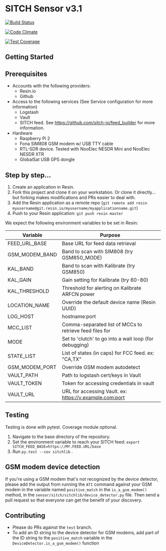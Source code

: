 # SITCH Sensor v3.1

[![Build Status](https://travis-ci.org/sitch-io/sensor.svg?branch=master)](https://travis-ci.org/sitch-io/sensor)

[![Code Climate](https://codeclimate.com/github/sitch-io/sensor/badges/gpa.svg)](https://codeclimate.com/github/sitch-io/sensor)

[![Test Coverage](https://codeclimate.com/github/sitch-io/sensor/badges/coverage.svg)](https://codeclimate.com/github/sitch-io/sensor/coverage)


## Getting Started

## Prerequisites
* Accounts with the following providers:
  * Resin.io
  * Github
* Access to the following services (See Service configuration for more information)
  * Logstash
  * Vault
  * SITCH feed.  See https://github.com/sitch-io/feed_builder for more information.
* Hardware
  * Raspberry Pi 2
  * Fona SIM808 GSM modem w/ USB TTY cable
  * RTL-SDR device.  Tested with NooElec NESDR Mini and NooElec NESDR XTR
  * GlobalSat USB GPS dongle

## Step by step...

1. Create an application in Resin.
1. Fork this project and clone it on your workstation.  Or clone it directly... but forking makes modifications and PRs easier to deal with.
1. Add the Resin application as a remote repo (`git remote add resin myusername@git.resin.io/myusername/myapplicationname.git`)
1. Push to your Resin application: `git push resin master`

We expect the following environment variables to be set in Resin:

| Variable          | Purpose                                                  |
|-------------------|----------------------------------------------------------|
| FEED_URL_BASE     | Base URL for feed data retrieval                         |
| GSM_MODEM_BAND    | Band to scan with SIM808 (try GSM850_MODE)               |
| KAL_BAND          | Band to scan with Kalibrate (try GSM850)                 |
| KAL_GAIN          | Gain setting for Kalibrate (try 60-80)                   |
| KAL_THRESHOLD     | Threshold for alerting on Kalibrate ARFCN power          |
| LOCATION_NAME     | Override the default device name (Resin UUID)            |
| LOG_HOST          |  hostname:port                                           |
| MCC_LIST          | Comma-separated list of MCCs to retrieve feed files for  |
| MODE              | Set to 'clutch' to go into a wait loop (for debugging)   |
| STATE_LIST        | List of states (in caps) for FCC feed.  ex: "CA,TX"      |
| GSM_MODEM_PORT    | Override GSM modem autodetect                            |
| VAULT_PATH        | Path to logstash cert/keys in Vault                      |
| VAULT_TOKEN       | Token for accessing credentials in vault                 |
| VAULT_URL         | URL for accessing Vault. ex: https://v.example.com:port  |


## Testing
Testing is done with pytest.  Coverage module optional.

1. Navigate to the base directory of the repository.
1. Set the environment variable to reach your SITCH feed: `export SITCH_FEED_BASE=https://MY.FEED.URL/base`
1. Run `py.test --cov sitchlib` .

## GSM modem device detection
If you're using a GSM modem that's not recognized by the device detector, please
add the output from running the `ATI` command against your GSM modem in the
variable named `positive_match` in the `is_a_gsm_modem()` method, in the
`sensor/sitch/sitchlib/device_detector.py` file.  Then send a pull request so
that everyone can get the benefit of your discovery.

## Contributing
* Please do PRs against the `test` branch.
* To add an ID string to the device detector for GSM modems, add part of the ID string to the ```positive_match``` variable in the ```DeviceDetector.is_a_gsm_modem()``` function
